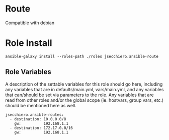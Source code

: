# Route

Compatible with debian

# Role Install
```
ansible-galaxy install --roles-path ./roles jsecchiero.ansible-route
```

## Role Variables

A description of the settable variables for this role should go here, including any variables that are in defaults/main.yml, vars/main.yml, and any variables that can/should be set
via parameters to the role. Any variables that are read from other roles and/or the global scope (ie. hostvars, group vars, etc.) should be mentioned here as well.

```
jsecchiero.ansible-routes:
  - destination: 10.0.0.0/8
    gw:          192.168.1.1
  - destination: 172.17.0.0/16
    gw:          192.168.1.1
```
